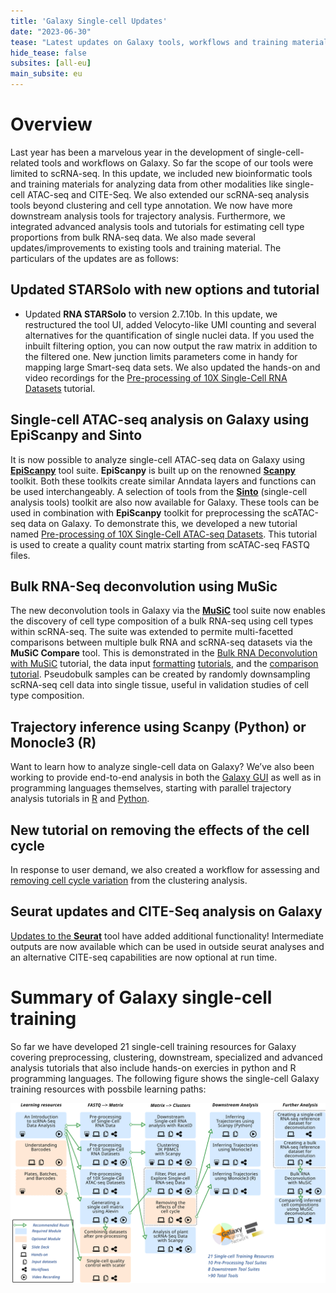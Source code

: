 ```yaml
---
title: 'Galaxy Single-cell Updates'
date: "2023-06-30"
tease: "Latest updates on Galaxy tools, workflows and training materials developed by Galaxy single-cell community"
hide_tease: false
subsites: [all-eu]
main_subsite: eu
---
```


# Overview
Last year has been a marvelous year in the development of single-cell-related tools and workflows on Galaxy. So far the scope of our tools were limited to scRNA-seq. In this update, we included new bioinformatic tools and training materials for analyzing data from other modalities like single-cell ATAC-seq and CITE-Seq. We also extended our scRNA-seq analysis tools beyond clustering and cell type annotation. We now have more downstream analysis tools for trajectory analysis. Furthermore, we integrated advanced analysis tools and tutorials for estimating cell type proportions from bulk RNA-seq data. We also made several updates/improvements to existing tools and training material. The particulars of the updates are as follows:

## Updated **STARSolo** with new options and tutorial 
- Updated **RNA STARSolo** to version 2.7.10b. In this update, we restructured the tool UI, added Velocyto-like UMI counting and several alternatives for the quantification of single nuclei data. If you used the inbuilt filtering option, you can now output the raw matrix in addition to the filtered one. New junction limits parameters come in handy for mapping large Smart-seq data sets. We also updated the hands-on and video recordings for the [Pre-processing of 10X Single-Cell RNA Datasets](https://training.galaxyproject.org/training-material/topics/single-cell/tutorials/scrna-preprocessing-tenx/tutorial.html) tutorial.

## Single-cell ATAC-seq analysis on Galaxy using **EpiScanpy** and **Sinto**
It is now possible to analyze single-cell ATAC-seq data on Galaxy using [**EpiScanpy**](https://colomemaria.github.io/episcanpy_doc/) tool suite. **EpiScanpy** is built up on the renowned [**Scanpy**](https://scanpy.readthedocs.io/en/stable/) toolkit. Both these toolkits create similar Anndata layers and functions can be used interchangeably. A selection of tools from the [**Sinto**](https://timoast.github.io/sinto/index.html) (single-cell analysis tools) toolkit are also now available for Galaxy. These tools can be used in combination with **EpiScanpy** toolkit for preprocessing the scATAC-seq data on Galaxy. To demonstrate this, we developed a new tutorial named [Pre-processing of 10X Single-Cell ATAC-seq Datasets](https://training.galaxyproject.org/training-material/topics/single-cell/tutorials/scatac-preprocessing-tenx/tutorial.html). This tutorial is used to create a quality count matrix starting from scATAC-seq FASTQ files.

## Bulk RNA-Seq deconvolution using **MuSic**
The new deconvolution tools in Galaxy via the [**MuSiC**](https://xuranw.github.io/MuSiC/articles/MuSiC.html) tool suite now enables the discovery of cell type composition of a bulk RNA-seq using cell types within scRNA-seq. The suite was extended to permite multi-facetted comparisons between multiple bulk RNA and scRNA-seq datasets via the **MuSiC Compare** tool. This is demonstrated in the [Bulk RNA Deconvolution with MuSiC](https://training.galaxyproject.org/training-material/topics/single-cell/tutorials/bulk-music/tutorial.html) tutorial, the data input [formatting](https://training.galaxyproject.org/training-material/topics/single-cell/tutorials/bulk-music-2-preparescref/tutorial.html) [tutorials](https://training.galaxyproject.org/training-material/topics/single-cell/tutorials/bulk-music-3-preparebulk/tutorial.html), and the [comparison tutorial](https://training.galaxyproject.org/training-material/topics/single-cell/tutorials/bulk-music-4-compare/tutorial.html).
Pseudobulk samples can be created by randomly downsampling scRNA-seq cell data into single tissue, useful in validation studies of cell type composition.

## Trajectory inference using **Scanpy** (Python) or **Monocle3** (R)
Want to learn how to analyze single-cell data on Galaxy? We’ve also been working to provide end-to-end analysis in both the [Galaxy GUI](https://training.galaxyproject.org/training-material/topics/single-cell/tutorials/scrna-case_monocle3-trajectories/tutorial.html) as well as in programming languages themselves, starting with parallel trajectory analysis tutorials in [R](https://training.galaxyproject.org/training-material/topics/single-cell/tutorials/scrna-case_monocle3-rstudio/tutorial.html) and [Python](https://training.galaxyproject.org/training-material/topics/single-cell/tutorials/scrna-case_JUPYTER-trajectories/tutorial.html).

## New tutorial on removing the effects of the cell cycle
In response to user demand, we also created a workflow for assessing and [removing cell cycle variation](https://training.galaxyproject.org/training-material/topics/single-cell/tutorials/scrna-case_cell-cycle/tutorial.html) from the clustering analysis.

## Seurat updates and CITE-Seq analysis on Galaxy
[Updates to the **Seurat**](https://github.com/galaxyproject/tools-iuc/pull/5339) tool have added additional functionality! Intermediate outputs are now available which can be used in outside seurat analyses and an alternative CITE-seq capabilities are now optional at run time.


# Summary of Galaxy single-cell training
So far we have developed 21 single-cell training resources for Galaxy covering preprocessing, clustering, downstream, specialized and advanced analysis tutorials that also include hands-on exercies in python and R programming languages. The following figure shows the single-cell Galaxy training resources with possbile learning paths:

![Single-cell GTN](single-cell-gtn.svg)
